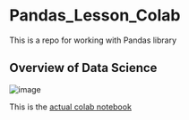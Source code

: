 # Pandas_Lesson_Colab
This is a repo for working with Pandas library

## Overview of Data Science

![image](https://user-images.githubusercontent.com/62480963/209479109-1596ef60-da18-4cbf-8c98-3fe5a9bb91cf.png)

This is the [actual colab notebook](https://colab.research.google.com/github/Sunday-Okey/Pandas_Lesson_Colab/blob/main/Pandas_lesson_01.ipynb)

